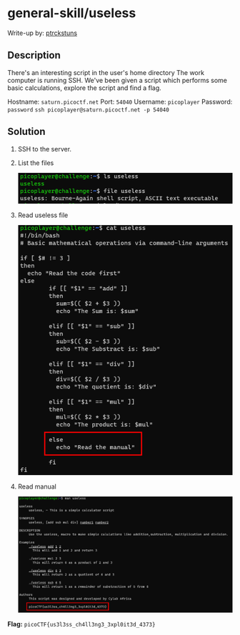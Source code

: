 # general-skill/useless
Write-up by: [ptrckstuns](https://github.com/ptrckstuns)

## Description
There's an interesting script in the user's home directory The work computer is running SSH. We've been given a script which performs some basic calculations, explore the script and find a flag.

Hostname: `saturn.picoctf.net` 
Port: `54040` 
Username: `picoplayer`
Password: `password`
`ssh picoplayer@saturn.picoctf.net -p 54040`

## Solution
1. SSH to the server.
2. List the files
   
    ![](/attachments/useless1.png)

3. Read useless file

    ![](/attachments/useless2.png)

4. Read manual

    ![](/attachments/useless3.png)


**Flag:** `picoCTF{us3l3ss_ch4ll3ng3_3xpl0it3d_4373}`